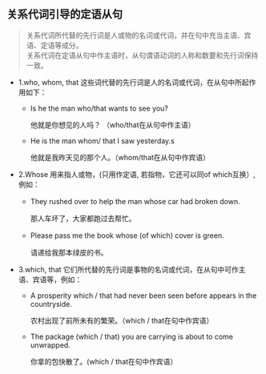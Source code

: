 ## 关系代词引导的定语从句
> 关系代词所代替的先行词是人或物的名词或代词，并在句中充当主语、宾语、定语等成分。</br>关系代词在定语从句中作主语时，从句谓语动词的人称和数要和先行词保持一致。


    
* 1.who, whom, that  这些词代替的先行词是人的名词或代词，在从句中所起作用如下：

    * Is he the man who/that wants to see you?

        他就是你想见的人吗？
    （who/that在从句中作主语）

    * He is the man whom/ that I saw yesterday.s

        他就是我昨天见的那个人。（whom/that在从句中作宾语）


* 2.Whose 用来指人或物，(只用作定语, 若指物，它还可以同of which互换）, 例如：
    * They rushed over to help the man whose car had broken down.　

        那人车坏了，大家都跑过去帮忙。

    * Please pass me the book whose (of which) cover is green.　
    
        请递给我那本绿皮的书。

* 3.which, that 它们所代替的先行词是事物的名词或代词，在从句中可作主语、宾语等，例如：

    * A prosperity which / that had never been seen before appears in the countryside. 
        
        农村出现了前所未有的繁荣。（which / that在句中作宾语）
　　

    * The package (which / that) you are carrying is about to come unwrapped. 
    
        你拿的包快散了。(which / that在句中作宾语）
